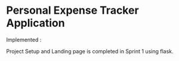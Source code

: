 # Personal Expense Tracker Application

Implemented :

Project Setup and Landing page is completed in Sprint 1 using flask. 

